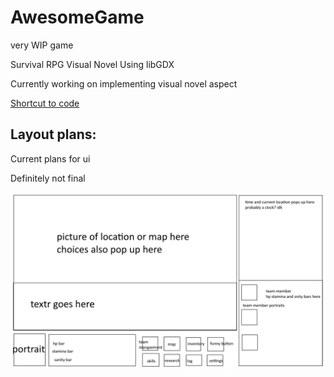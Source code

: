 # AwesomeGame
very WIP game

Survival RPG Visual Novel
Using libGDX

Currently working on implementing visual novel aspect

[Shortcut to code](https://github.com/lognguyenle/AwesomeGame/blob/main/test/core/src/com/mygdx/game/MyGdxGame.java)

## Layout plans:
Current plans for ui

Definitely not final 

![here](https://github.com/lognguyenle/AwesomeGame/blob/main/Documentation/layout.png?raw=true)
